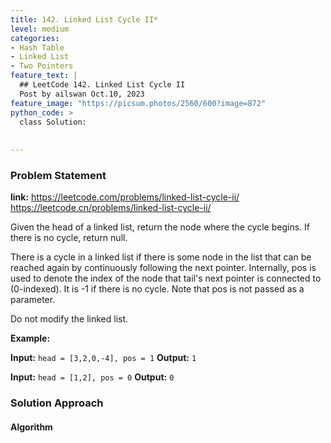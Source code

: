 ```yaml
---
title: 142. Linked List Cycle II*
level: medium
categories:
- Hash Table
- Linked List
- Two Pointers
feature_text: |
  ## LeetCode 142. Linked List Cycle II
  Post by ailswan Oct.10, 2023
feature_image: "https://picsum.photos/2560/600?image=872"
python_code: >
  class Solution:
        
   
---
```


### Problem Statement
**link:**
https://leetcode.com/problems/linked-list-cycle-ii/
https://leetcode.cn/problems/linked-list-cycle-ii/

Given the head of a linked list, return the node where the cycle begins. If there is no cycle, return null.

There is a cycle in a linked list if there is some node in the list that can be reached again by continuously following the next pointer. Internally, pos is used to denote the index of the node that tail's next pointer is connected to (0-indexed). It is -1 if there is no cycle. Note that pos is not passed as a parameter.

Do not modify the linked list.


**Example:**

**Input:** `head = [3,2,0,-4], pos = 1`
**Output:** `1`
 
**Input:** `head = [1,2], pos = 0`
**Output:** `0`
 

### Solution Approach
 
#### Algorithm
 